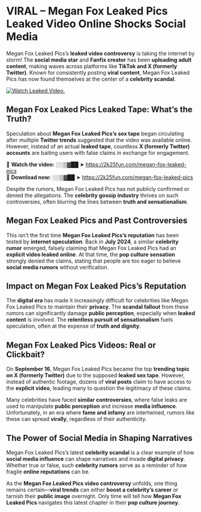 # VIRAL – Megan Fox Leaked Pics Leaked Video Online Shocks Social Media 

Megan Fox Leaked Pics’s **leaked video controversy** is taking the internet by storm! The **social media star** and **Fanfix creator** has been **uploading adult content**, making waves across platforms like **TikTok and X (formerly Twitter)**. Known for consistently posting **viral content**, Megan Fox Leaked Pics has now found themselves at the center of a **celebrity scandal**.  

[![Watch Leaked Video.](https://miro.medium.com/v2/resize:fit:828/format:webp/1*cilzJN44JGOrTw9NJCrNHA.gif "Watch Leaked Video")](https://2k25fun.com/megan-fox-leaked-pics)

## **Megan Fox Leaked Pics Leaked Tape: What’s the Truth?**  
Speculation about **Megan Fox Leaked Pics’s sex tape** began circulating after multiple **Twitter trends** suggested that the video was available online. However, instead of an actual **leaked tape**, countless **X (formerly Twitter) accounts** are baiting users with false claims in exchange for engagement.  

🔹 **Watch the video:** ░░▒▓██ ➤ https://2k25fun.com/megan-fox-leaked-pics  
🔹 **Download now:** ░░▒▓██ ➤ https://2k25fun.com/megan-fox-leaked-pics  

Despite the rumors, Megan Fox Leaked Pics has not publicly confirmed or denied the allegations. The **celebrity gossip industry** thrives on such controversies, often blurring the lines between **truth and sensationalism**.  

## **Megan Fox Leaked Pics and Past Controversies**  
This isn’t the first time **Megan Fox Leaked Pics’s reputation** has been tested by **internet speculation**. Back in **July 2024**, a similar **celebrity rumor** emerged, falsely claiming that Megan Fox Leaked Pics had an **explicit video leaked online**. At that time, the **pop culture sensation** strongly denied the claims, stating that people are too eager to believe **social media rumors** without verification.  

## **Impact on Megan Fox Leaked Pics’s Reputation**  
The **digital era** has made it increasingly difficult for celebrities like Megan Fox Leaked Pics to maintain their **privacy**. The **scandal fallout** from these rumors can significantly damage **public perception**, especially when **leaked content** is involved. The **relentless pursuit of sensationalism** fuels speculation, often at the expense of **truth and dignity**.  

## **Megan Fox Leaked Pics Videos: Real or Clickbait?**  
On **September 16**, Megan Fox Leaked Pics became the top **trending topic on X (formerly Twitter)** due to the supposed **leaked sex tape**. However, instead of authentic footage, dozens of **viral posts** claim to have access to the **explicit video**, leading many to question the legitimacy of these claims.  

Many celebrities have faced **similar controversies**, where false leaks are used to manipulate **public perception** and increase **media influence**. Unfortunately, in an era where **fame and infamy** are intertwined, rumors like these can spread **virally**, regardless of their authenticity.  

## **The Power of Social Media in Shaping Narratives**  
Megan Fox Leaked Pics’s latest **celebrity scandal** is a clear example of how **social media influence** can shape narratives and invade **digital privacy**. Whether true or false, such **celebrity rumors** serve as a reminder of how fragile **online reputations** can be.  

As the **Megan Fox Leaked Pics video controversy** unfolds, one thing remains certain—**viral trends** can either **boost a celebrity’s career** or tarnish their **public image** overnight. Only time will tell how **Megan Fox Leaked Pics** navigates this latest chapter in their **pop culture journey**. 